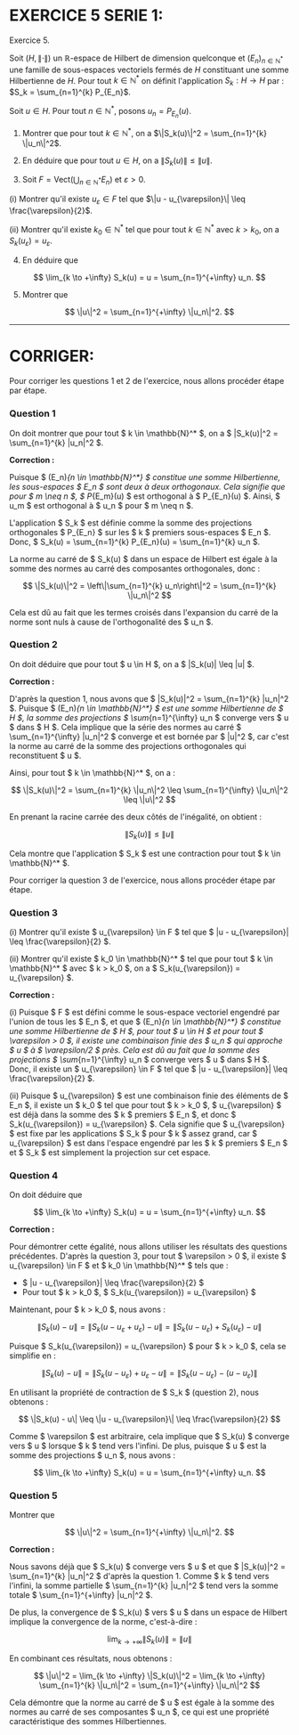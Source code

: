 # EXERCICE 5 SERIE 1:
Exercice 5.

Soit $(H, \| \cdot \|)$ un $\mathbb{R}$-espace de Hilbert de dimension quelconque et $(E_n)_{n \in \mathbb{N}^*}$ une famille de sous-espaces vectoriels fermés de $H$ constituant une somme Hilbertienne de $H$. Pour tout $k \in \mathbb{N}^*$ on définit l'application $S_k : H \rightarrow H$ par : $S_k = \sum_{n=1}^{k} P_{E_n}$.

Soit $u \in H$. Pour tout $n \in \mathbb{N}^*$, posons $u_n = P_{E_n}(u)$.

1) Montrer que pour tout $k \in \mathbb{N}^*$, on a $\|S_k(u)\|^2 = \sum_{n=1}^{k} \|u_n\|^2$.

2) En déduire que pour tout $u \in H$, on a $\|S_k(u)\| \leq \|u\|$.

3) Soit $F = \text{Vect}(\bigcup_{n \in \mathbb{N}^*} E_n)$ et $\varepsilon > 0$.

(i) Montrer qu'il existe $u_{\varepsilon} \in F$ tel que $\|u - u_{\varepsilon}\| \leq \frac{\varepsilon}{2}$.

(ii) Montrer qu'il existe $k_0 \in \mathbb{N}^*$ tel que pour tout $k \in \mathbb{N}^*$ avec $k > k_0$, on a $S_k(u_{\varepsilon}) = u_{\varepsilon}$.

4) En déduire que

$$
\lim_{k \to +\infty} S_k(u) = u = \sum_{n=1}^{+\infty} u_n.
$$

5) Montrer que

$$
\|u\|^2 = \sum_{n=1}^{+\infty} \|u_n\|^2.
$$

---

# CORRIGER:

Pour corriger les questions 1 et 2 de l'exercice, nous allons procéder étape par étape.

### Question 1

On doit montrer que pour tout $ k \in \mathbb{N}^* $, on a $ \|S_k(u)\|^2 = \sum_{n=1}^{k} \|u_n\|^2 $.

**Correction :**

Puisque $ (E_n)_{n \in \mathbb{N}^*} $ constitue une somme Hilbertienne, les sous-espaces $ E_n $ sont deux à deux orthogonaux. Cela signifie que pour $ m \neq n $, $ P_{E_m}(u) $ est orthogonal à $ P_{E_n}(u) $. Ainsi, $ u_m $ est orthogonal à $ u_n $ pour $ m \neq n $.

L'application $ S_k $ est définie comme la somme des projections orthogonales $ P_{E_n} $ sur les $ k $ premiers sous-espaces $ E_n $. Donc, $ S_k(u) = \sum_{n=1}^{k} P_{E_n}(u) = \sum_{n=1}^{k} u_n $.

La norme au carré de $ S_k(u) $ dans un espace de Hilbert est égale à la somme des normes au carré des composantes orthogonales, donc :

$$
\|S_k(u)\|^2 = \left\|\sum_{n=1}^{k} u_n\right\|^2 = \sum_{n=1}^{k} \|u_n\|^2
$$

Cela est dû au fait que les termes croisés dans l'expansion du carré de la norme sont nuls à cause de l'orthogonalité des $ u_n $.

### Question 2

On doit déduire que pour tout $ u \in H $, on a $ \|S_k(u)\| \leq \|u\| $.

**Correction :**

D'après la question 1, nous avons que $ \|S_k(u)\|^2 = \sum_{n=1}^{k} \|u_n\|^2 $. Puisque $ (E_n)_{n \in \mathbb{N}^*} $ est une somme Hilbertienne de $ H $, la somme des projections $ \sum_{n=1}^{\infty} u_n $ converge vers $ u $ dans $ H $. Cela implique que la série des normes au carré $ \sum_{n=1}^{\infty} \|u_n\|^2 $ converge et est bornée par $ \|u\|^2 $, car c'est la norme au carré de la somme des projections orthogonales qui reconstituent $ u $.

Ainsi, pour tout $ k \in \mathbb{N}^* $, on a :

$$
\|S_k(u)\|^2 = \sum_{n=1}^{k} \|u_n\|^2 \leq \sum_{n=1}^{\infty} \|u_n\|^2 \leq \|u\|^2
$$

En prenant la racine carrée des deux côtés de l'inégalité, on obtient :

$$
\|S_k(u)\| \leq \|u\|
$$

Cela montre que l'application $ S_k $ est une contraction pour tout $ k \in \mathbb{N}^* $.

Pour corriger la question 3 de l'exercice, nous allons procéder étape par étape.

### Question 3

(i) Montrer qu'il existe $ u_{\varepsilon} \in F $ tel que $ \|u - u_{\varepsilon}\| \leq \frac{\varepsilon}{2} $.

(ii) Montrer qu'il existe $ k_0 \in \mathbb{N}^* $ tel que pour tout $ k \in \mathbb{N}^* $ avec $ k > k_0 $, on a $ S_k(u_{\varepsilon}) = u_{\varepsilon} $.

**Correction :**

(i) Puisque $ F $ est défini comme le sous-espace vectoriel engendré par l'union de tous les $ E_n $, et que $ (E_n)_{n \in \mathbb{N}^*} $ constitue une somme Hilbertienne de $ H $, pour tout $ u \in H $ et pour tout $ \varepsilon > 0 $, il existe une combinaison finie des $ u_n $ qui approche $ u $ à $ \varepsilon/2 $ près. Cela est dû au fait que la somme des projections $ \sum_{n=1}^{\infty} u_n $ converge vers $ u $ dans $ H $. Donc, il existe un $ u_{\varepsilon} \in F $ tel que $ \|u - u_{\varepsilon}\| \leq \frac{\varepsilon}{2} $.

(ii) Puisque $ u_{\varepsilon} $ est une combinaison finie des éléments de $ E_n $, il existe un $ k_0 $ tel que pour tout $ k > k_0 $, $ u_{\varepsilon} $ est déjà dans la somme des $ k $ premiers $ E_n $, et donc $ S_k(u_{\varepsilon}) = u_{\varepsilon} $. Cela signifie que $ u_{\varepsilon} $ est fixe par les applications $ S_k $ pour $ k $ assez grand, car $ u_{\varepsilon} $ est dans l'espace engendré par les $ k $ premiers $ E_n $ et $ S_k $ est simplement la projection sur cet espace.

### Question 4

On doit déduire que

$$
\lim_{k \to +\infty} S_k(u) = u = \sum_{n=1}^{+\infty} u_n.
$$

**Correction :**

Pour démontrer cette égalité, nous allons utiliser les résultats des questions précédentes. D'après la question 3, pour tout $ \varepsilon > 0 $, il existe $ u_{\varepsilon} \in F $ et $ k_0 \in \mathbb{N}^* $ tels que :

- $ \|u - u_{\varepsilon}\| \leq \frac{\varepsilon}{2} $
- Pour tout $ k > k_0 $, $ S_k(u_{\varepsilon}) = u_{\varepsilon} $

Maintenant, pour $ k > k_0 $, nous avons :

$$
\|S_k(u) - u\| = \|S_k(u - u_{\varepsilon} + u_{\varepsilon}) - u\| = \|S_k(u - u_{\varepsilon}) + S_k(u_{\varepsilon}) - u\|
$$

Puisque $ S_k(u_{\varepsilon}) = u_{\varepsilon} $ pour $ k > k_0 $, cela se simplifie en :

$$
\|S_k(u) - u\| = \|S_k(u - u_{\varepsilon}) + u_{\varepsilon} - u\| = \|S_k(u - u_{\varepsilon}) - (u - u_{\varepsilon})\|
$$

En utilisant la propriété de contraction de $ S_k $ (question 2), nous obtenons :

$$
\|S_k(u) - u\| \leq \|u - u_{\varepsilon}\| \leq \frac{\varepsilon}{2}
$$

Comme $ \varepsilon $ est arbitraire, cela implique que $ S_k(u) $ converge vers $ u $ lorsque $ k $ tend vers l'infini. De plus, puisque $ u $ est la somme des projections $ u_n $, nous avons :

$$
\lim_{k \to +\infty} S_k(u) = u = \sum_{n=1}^{+\infty} u_n.
$$

### Question 5

Montrer que

$$
\|u\|^2 = \sum_{n=1}^{+\infty} \|u_n\|^2.
$$

**Correction :**

Nous savons déjà que $ S_k(u) $ converge vers $ u $ et que $ \|S_k(u)\|^2 = \sum_{n=1}^{k} \|u_n\|^2 $ d'après la question 1. Comme $ k $ tend vers l'infini, la somme partielle $ \sum_{n=1}^{k} \|u_n\|^2 $ tend vers la somme totale $ \sum_{n=1}^{+\infty} \|u_n\|^2 $.

De plus, la convergence de $ S_k(u) $ vers $ u $ dans un espace de Hilbert implique la convergence de la norme, c'est-à-dire :

$$
\lim_{k \to +\infty} \|S_k(u)\| = \|u\|
$$

En combinant ces résultats, nous obtenons :

$$
\|u\|^2 = \lim_{k \to +\infty} \|S_k(u)\|^2 = \lim_{k \to +\infty} \sum_{n=1}^{k} \|u_n\|^2 = \sum_{n=1}^{+\infty} \|u_n\|^2
$$

Cela démontre que la norme au carré de $ u $ est égale à la somme des normes au carré de ses composantes $ u_n $, ce qui est une propriété caractéristique des sommes Hilbertiennes.
